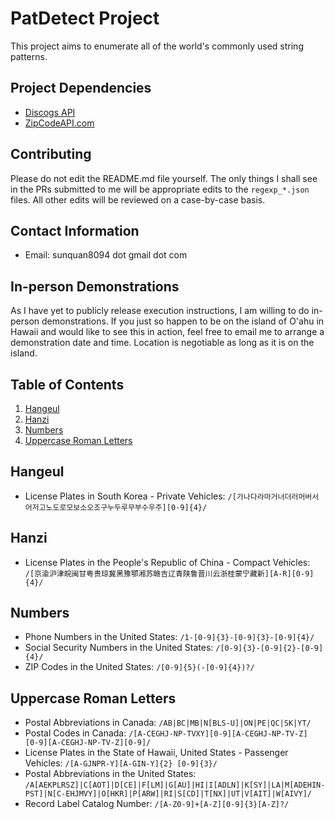 # PatDetect Project
This project aims to enumerate all of the world's commonly used string patterns.

## Project Dependencies
- [Discogs API](https://www.discogs.com/developers/)
- [ZipCodeAPI.com](https://www.zipcodeapi.com/)

## Contributing
Please do not edit the README.md file yourself. The only things I shall see in the PRs submitted to me will be appropriate edits to the `regexp_*.json` files. All other edits will be reviewed on a case-by-case basis.

## Contact Information
- Email: sunquan8094 dot gmail dot com

## In-person Demonstrations
As I have yet to publicly release execution instructions, I am willing to do in-person demonstrations. If you just so happen to be on the island of O'ahu in Hawaii and would like to see this in action, feel free to email me to arrange a demonstration date and time. Location is negotiable as long as it is on the island.

## Table of Contents
1. [Hangeul](#hangeul)
2. [Hanzi](#hanzi)
3. [Numbers](#numbers)
4. [Uppercase Roman Letters](#uppercase-roman-letters)

## Hangeul
- License Plates in South Korea - Private Vehicles: `/[가나다라마거너더러머버서어저고노도로모보소오조구누두루무부수우주][0-9]{4}/`

## Hanzi
- License Plates in the People's Republic of China - Compact Vehicles: `/[京渝沪津皖闽甘粤贵琼冀黑豫鄂湘苏赣吉辽青陕鲁晋川云浙桂蒙宁藏新][A-R][0-9]{4}/`

## Numbers
- Phone Numbers in the United States: `/1-[0-9]{3}-[0-9]{3}-[0-9]{4}/`
- Social Security Numbers in the United States: `/[0-9]{3}-[0-9]{2}-[0-9]{4}/`
- ZIP Codes in the United States: `/[0-9]{5}(-[0-9]{4})?/`

## Uppercase Roman Letters
- Postal Abbreviations in Canada: `/AB|BC|MB|N[BLS-U]|ON|PE|QC|SK|YT/`
- Postal Codes in Canada: `/[A-CEGHJ-NP-TVXY][0-9][A-CEGHJ-NP-TV-Z] [0-9][A-CEGHJ-NP-TV-Z][0-9]/`
- License Plates in the State of Hawaii, United States - Passenger Vehicles: `/[A-GJNPR-Y][A-GIN-Y]{2} [0-9]{3}/`
- Postal Abbreviations in the United States: `/A[AEKPLRSZ]|C[AOT]|D[CE]|F[LM]|G[AU]|HI|I[ADLN]|K[SY]|LA|M[ADEHIN-PST]|N[C-EHJMVY]|O[HKR]|P[ARW]|RI|S[CD]|T[NX]|UT|V[AIT]|W[AIVY]/`
- Record Label Catalog Number: `/[A-Z0-9]+[A-Z][0-9]{3}[A-Z]?/`
